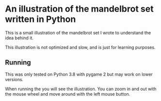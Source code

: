# An illustration of the mandelbrot set written in Python
This is a small illustration of the mandelbrot set I wrote
to understand the idea behind it.

This illustration is not optimized and slow, and is just for learning purposes.

## Running
This was only tested on Python 3.8 with pygame 2 but may work on lower versions.

When running the you will see the illustration. You can zoom in and out with the mouse
wheel and move around with the left mouse button.
